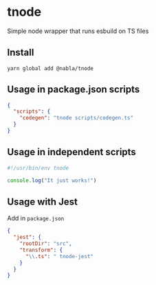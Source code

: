 # tnode

Simple node wrapper that runs esbuild on TS files

## Install

```shell
yarn global add @nabla/tnode
```

## Usage in package.json scripts 

```json
{
  "scripts": {
    "codegen": "tnode scripts/codegen.ts"
  }
}
```

## Usage in independent scripts

```ts
#!/usr/bin/env tnode

console.log("It just works!")
```

## Usage with Jest

Add in `package.json`

```json
{
  "jest": {
    "rootDir": "src",
    "transform": {
      "\\.ts": " tnode-jest"
    }
  }
}
```
